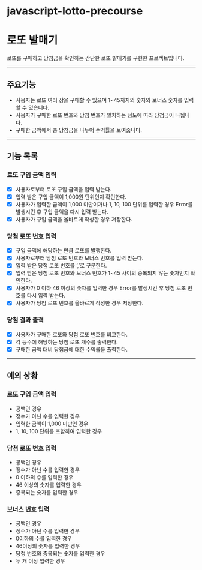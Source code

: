 # javascript-lotto-precourse
# 로또 발매기

로또를 구매하고 당첨금을 확인하는 간단한 로또 발매기를 구현한 프로젝트입니다.

---
## 주요기능 

- 사용자는 로또 여러 장을 구매할 수 있으며 1~45까지의 숫자와 보너스 숫자를 입력할 수 있습니다.
- 사용자가 구매한 로또 번호와 당첨 번호가 일치하는 정도에 따라 당첨금이 나뉩니다.
- 구매한 금액에서 총 당첨금을 나누어 수익률을 보여줍니다.

---

## 기능 목록

### 로또 구입 금액 입력

- [x] 사용자로부터 로또 구입 금액을 입력 받는다.
- [x] 입력 받은 구입 금액이 1,000원 단위인지 확인한다.
- [x] 사용자가 입력한 금액이 1,000 미만이거나 1, 10, 100 단위를 입력한 경우 Error를 발생시킨 후 구입 금액을 다시 입력 받는다.
- [x] 사용자가 구입 금액을 올바르게 작성한 경우 저장한다.

### 당첨 로또 번호 입력

- [x] 구입 금액에 해당하는 만큼 로또를 발행한다.
- [x] 사용자로부터 당첨 로또 번호와 보너스 번호를 입력 받는다.
- [x] 입력 받은 당첨 로또 번호를 ‘,’로 구분한다.
- [x] 입력 받은 당첨 로또 번호와 보너스 번호가 1~45 사이의 중복되지 않는 숫자인지 확인한다.
- [x] 사용자가 0 이하 46 이상의 숫자를 입력한 경우 Error를 발생시킨 후 당첨 로또 번호를 다시 입력 받는다.
- [x] 사용자가 당첨 로또 번호를 올바르게 작성한 경우 저장한다.

### 당첨 결과 출력

- [x] 사용자가 구매한 로또와 당첨 로또 번호를 비교한다.
- [x] 각 등수에 해당하는 당첨 로또 개수를 출력한다.
- [x] 구매한 금액 대비 당첨금에 대한 수익률을 출력한다.
---

## 예외 상황

### 로또 구입 금액 입력

- 공백인 경우
- 정수가 아닌 수를 입력한 경우
- 입력한 금액이 1,000 미만인 경우
- 1, 10, 100 단위를 포함하여 입력한 경우

### 당첨 로또 번호 입력

- 공백인 경우
- 정수가 아닌 수를 입력한 경우
- 0 이하의 수를 입력한 경우
- 46 이상의 숫자를 입력한 경우
- 중복되는 숫자를 입력한 경우

### 보너스 번호 입력

- 공백인 경우
- 정수가 아닌 수를 입력한 경우
- 0이하의 수를 입력한 경우
- 46이상의 숫자를 입력한 경우
- 당청 번호와 중복되는 숫자를 입력한 경우
- 두 개 이상 입력한 경우
